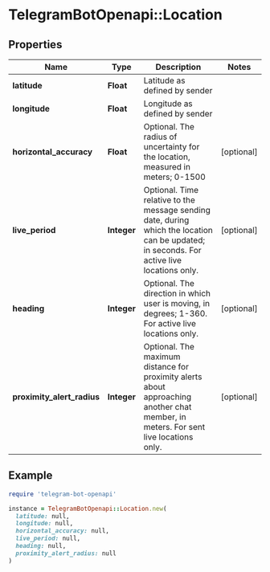 # TelegramBotOpenapi::Location

## Properties

| Name | Type | Description | Notes |
| ---- | ---- | ----------- | ----- |
| **latitude** | **Float** | Latitude as defined by sender |  |
| **longitude** | **Float** | Longitude as defined by sender |  |
| **horizontal_accuracy** | **Float** | Optional. The radius of uncertainty for the location, measured in meters; 0-1500 | [optional] |
| **live_period** | **Integer** | Optional. Time relative to the message sending date, during which the location can be updated; in seconds. For active live locations only. | [optional] |
| **heading** | **Integer** | Optional. The direction in which user is moving, in degrees; 1-360. For active live locations only. | [optional] |
| **proximity_alert_radius** | **Integer** | Optional. The maximum distance for proximity alerts about approaching another chat member, in meters. For sent live locations only. | [optional] |

## Example

```ruby
require 'telegram-bot-openapi'

instance = TelegramBotOpenapi::Location.new(
  latitude: null,
  longitude: null,
  horizontal_accuracy: null,
  live_period: null,
  heading: null,
  proximity_alert_radius: null
)
```

